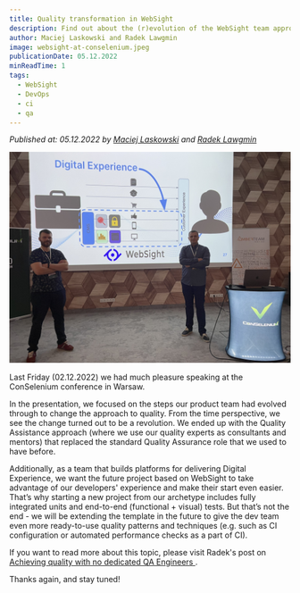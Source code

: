 ```yaml
---
title: Quality transformation in WebSight
description: Find out about the (r)evolution of the WebSight team approach to quality - the story Maciej Laskowski and Radek Lawgmin told during the ConSelenium IV conference.
author: Maciej Laskowski and Radek Lawgmin
image: websight-at-conselenium.jpeg
publicationDate: 05.12.2022
minReadTime: 1
tags:
  - WebSight
  - DevOps
  - ci
  - qa
---
```


*Published at: 05.12.2022 by [Maciej Laskowski](https://github.com/malaskowski) and [Radek Lawgmin](https://github.com/radeklawgmin)*

![ConSelenium 2022 presentation](websight-at-conselenium.jpeg "ConSelenium 2022 presentation")

Last Friday (02.12.2022) we had much pleasure speaking at the ConSelenium conference in Warsaw.


In the presentation, we focused on the steps our product team had evolved through to change the approach to quality. From the time perspective, we see the change turned out to be a revolution. We ended up with the Quality Assistance approach (where we use our quality experts as consultants and mentors) that replaced the standard Quality Assurance role that we used to have before.


Additionally, as a team that builds platforms for delivering Digital Experience, we want the future project based on WebSight to take advantage of our developers' experience and make their start even easier. That’s why starting a new project from our archetype includes fully integrated units and end-to-end (functional + visual) tests. But that’s not the end - we will be extending the template in the future to give the dev team even more ready-to-use quality patterns and techniques (e.g. such as CI configuration or automated performance checks as a part of CI).


If you want to read more about this topic, please visit Radek's post on [Achieving quality with no dedicated QA Engineers
](/blog/2022/achieving-quality-with-no-dedicated-qa-engineers/).


Thanks again, and stay tuned!
